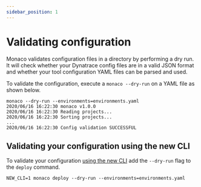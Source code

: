 ```yaml
---
sidebar_position: 1
---
```


# Validating configuration

Monaco validates configuration files in a directory by performing a dry run. 
It will check whether your Dynatrace config files are in a valid JSON format and 
whether your tool configuration YAML files can be parsed and used.

To validate the configuration, execute a `monaco --dry-run` on a YAML file as shown below.

```shell title="Validating your configuration"
monaco --dry-run --environments=environments.yaml
2020/06/16 16:22:30 monaco v1.0.0
2020/06/16 16:22:30 Reading projects...
2020/06/16 16:22:30 Sorting projects...
...
2020/06/16 16:22:30 Config validation SUCCESSFUL
```

## Validating your configuration using the new CLI

To validate your configuration [using the new CLI](./experimental-new-cli.md) add the `--dry-run` flag to the `deploy` command.
```shell title="Validating your configuration using the new CLI"
NEW_CLI=1 monaco deploy --dry-run --environments=environments.yaml
```
